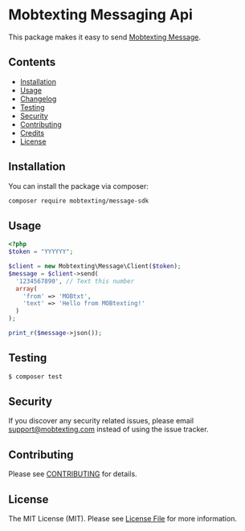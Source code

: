 # Mobtexting Messaging Api

This package makes it easy to send [Mobtexting Message](https://mobtexting.com).

## Contents

- [Installation](#installation)
- [Usage](#usage)
- [Changelog](#changelog)
- [Testing](#testing)
- [Security](#security)
- [Contributing](#contributing)
- [Credits](#credits)
- [License](#license)

## Installation

You can install the package via composer:

``` bash
composer require mobtexting/message-sdk
```


## Usage

```php
<?php
$token = "YYYYYY"; 

$client = new Mobtexting\Message\Client($token);
$message = $client->send(
  '1234567890', // Text this number
  array(
    'from' => 'MOBtxt',
    'text' => 'Hello from MOBtexting!'
  )
);

print_r($message->json());
```

## Testing

``` bash
$ composer test
```

## Security

If you discover any security related issues, please email support@mobtexting.com instead of using the issue tracker.

## Contributing

Please see [CONTRIBUTING](CONTRIBUTING.md) for details.

## License

The MIT License (MIT). Please see [License File](LICENSE.md) for more information.
